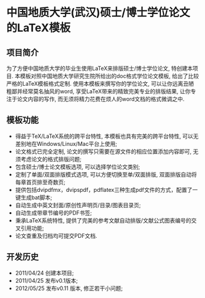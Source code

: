# 中国地质大学(武汉)硕士/博士学位论文的LaTeX模板 #
## 项目简介 ##
为了方便中国地质大学的毕业生使用LaTeX来排版硕士/博士学位论文, 特创建本项目. 本模板对照中国地质大学研究生院所给出的doc格式学位论文模板, 给出了比较严格的LaTeX模板格式定制. 使用本模板来撰写你的学位论文, 可以让你远离丑陋粗鄙并经常莫名抽风的word, 享受LaTeX带来的精致完美专业的排版结果, 让你专注于论文内容的写作, 而无须将精力花费在烦人的word文档的格式微调之中.
## 模板功能 ##
  * 得益于TeX/LaTeX系统的跨平台特性, 本模板也具有完美的跨平台特性, 可以无差别地在Windows/Linux/Mac平台上使用;
  * 论文格式已完全定制, 论文的撰写只需要在源文件的相应位置添加内容即可, 无须考虑论文的格式排版问题;
  * 包含硕士/博士论文模板选项, 可以选择学位论文类别;
  * 定制了单面/双面排版模式选项, 可以方便切换至单/双面排版, 双面排版自动将每章首页排至奇数页;
  * 提供包括dvipdfmx，dvipspdf，pdflatex三种生成pdf文件的方式，配置了一键生成bat脚本;
  * 自动生成中英文封面/原创性声明页/目录/图表目录页;
  * 自动生成带章节编号的PDF书签;
  * 秉承LaTeX系统特性, 提供了完美的参考文献自动排版/文献公式图表编号的交叉引用功能;
  * 论文查重及归档均可提交PDF文档.

## 开发历史 ##
  * 2011/04/24 创建本项目;
  * 2011/04/25 发布v0.1版本;
  * 2012/05/25 发布v0.11 版本, 修正若干小问题;